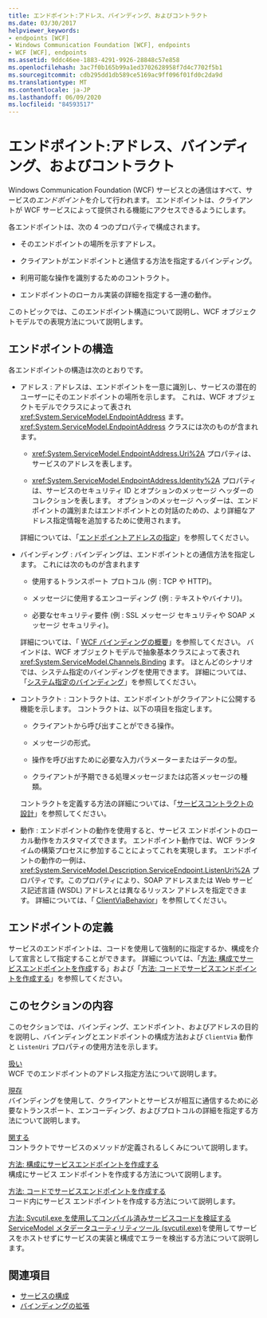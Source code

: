 ```yaml
---
title: エンドポイント:アドレス、バインディング、およびコントラクト
ms.date: 03/30/2017
helpviewer_keywords:
- endpoints [WCF]
- Windows Communication Foundation [WCF], endpoints
- WCF [WCF], endpoints
ms.assetid: 9ddc46ee-1883-4291-9926-28848c57e858
ms.openlocfilehash: 3ac7f0b165b99a1ed3702628958f7d4c7702f5b1
ms.sourcegitcommit: cdb295dd1db589ce5169ac9ff096f01fd0c2da9d
ms.translationtype: MT
ms.contentlocale: ja-JP
ms.lasthandoff: 06/09/2020
ms.locfileid: "84593517"
---
```

# <a name="endpoints-addresses-bindings-and-contracts"></a>エンドポイント:アドレス、バインディング、およびコントラクト

Windows Communication Foundation (WCF) サービスとの通信はすべて、サービスの*エンドポイント*を介して行われます。 エンドポイントは、クライアントが WCF サービスによって提供される機能にアクセスできるようにします。

各エンドポイントは、次の 4 つのプロパティで構成されます。

- そのエンドポイントの場所を示すアドレス。

- クライアントがエンドポイントと通信する方法を指定するバインディング。

- 利用可能な操作を識別するためのコントラクト。

- エンドポイントのローカル実装の詳細を指定する一連の動作。

このトピックでは、このエンドポイント構造について説明し、WCF オブジェクトモデルでの表現方法について説明します。

## <a name="the-structure-of-an-endpoint"></a>エンドポイントの構造

各エンドポイントの構造は次のとおりです。

- アドレス : アドレスは、エンドポイントを一意に識別し、サービスの潜在的ユーザーにそのエンドポイントの場所を示します。 これは、WCF オブジェクトモデルでクラスによって表され <xref:System.ServiceModel.EndpointAddress> ます。 <xref:System.ServiceModel.EndpointAddress> クラスには次のものが含まれます。

  - <xref:System.ServiceModel.EndpointAddress.Uri%2A> プロパティは、サービスのアドレスを表します。

  - <xref:System.ServiceModel.EndpointAddress.Identity%2A> プロパティは、サービスのセキュリティ ID とオプションのメッセージ ヘッダーのコレクションを表します。 オプションのメッセージ ヘッダーは、エンドポイントの識別またはエンドポイントとの対話のための、より詳細なアドレス指定情報を追加するために使用されます。

  詳細については、「[エンドポイントアドレスの指定](../specifying-an-endpoint-address.md)」を参照してください。

- バインディング : バインディングは、エンドポイントとの通信方法を指定します。 これには次のものが含まれます

  - 使用するトランスポート プロトコル (例 : TCP や HTTP)。

  - メッセージに使用するエンコーディング (例 : テキストやバイナリ)。

  - 必要なセキュリティ要件 (例 : SSL メッセージ セキュリティや SOAP メッセージ セキュリティ)。

  詳細については、「 [WCF バインディングの概要](../bindings-overview.md)」を参照してください。 バインドは、WCF オブジェクトモデルで抽象基本クラスによって表され <xref:System.ServiceModel.Channels.Binding> ます。 ほとんどのシナリオでは、システム指定のバインディングを使用できます。 詳細については、「[システム指定のバインディング](../system-provided-bindings.md)」を参照してください。

- コントラクト : コントラクトは、エンドポイントがクライアントに公開する機能を示します。 コントラクトは、以下の項目を指定します。

  - クライアントから呼び出すことができる操作。

  - メッセージの形式。

  - 操作を呼び出すために必要な入力パラメーターまたはデータの型。

  - クライアントが予期できる処理メッセージまたは応答メッセージの種類。

  コントラクトを定義する方法の詳細については、「[サービスコントラクトの設計](../designing-service-contracts.md)」を参照してください。

- 動作 : エンドポイントの動作を使用すると、サービス エンドポイントのローカル動作をカスタマイズできます。 エンドポイント動作では、WCF ランタイムの構築プロセスに参加することによってこれを実現します。 エンドポイントの動作の一例は、<xref:System.ServiceModel.Description.ServiceEndpoint.ListenUri%2A> プロパティです。このプロパティにより、SOAP アドレスまたは Web サービス記述言語 (WSDL) アドレスとは異なるリッスン アドレスを指定できます。 詳細については、「 [ClientViaBehavior](../diagnostics/wmi/clientviabehavior.md)」を参照してください。

## <a name="defining-endpoints"></a>エンドポイントの定義

サービスのエンドポイントは、コードを使用して強制的に指定するか、構成を介して宣言として指定することができます。 詳細については、「[方法: 構成でサービスエンドポイントを作成](how-to-create-a-service-endpoint-in-configuration.md)する」および「[方法: コードでサービスエンドポイントを作成する](how-to-create-a-service-endpoint-in-code.md)」を参照してください。

## <a name="in-this-section"></a>このセクションの内容

このセクションでは、バインディング、エンドポイント、およびアドレスの目的を説明し、バインディングとエンドポイントの構成方法および `ClientVia` 動作と `ListenUri` プロパティの使用方法を示します。

[扱い](endpoint-addresses.md)\
WCF でのエンドポイントのアドレス指定方法について説明します。

[現存](bindings.md)\
バインディングを使用して、クライアントとサービスが相互に通信するために必要なトランスポート、エンコーディング、およびプロトコルの詳細を指定する方法について説明します。

[関する](contracts.md)\
コントラクトでサービスのメソッドが定義されるしくみについて説明します。

[方法: 構成にサービスエンドポイントを作成する](how-to-create-a-service-endpoint-in-configuration.md)\
構成にサービス エンドポイントを作成する方法について説明します。

[方法: コードでサービスエンドポイントを作成する](how-to-create-a-service-endpoint-in-code.md)\
コード内にサービス エンドポイントを作成する方法について説明します。

[方法: Svcutil.exe を使用してコンパイル済みサービスコードを検証する](how-to-use-svcutil-exe-to-validate-compiled-service-code.md)\
[ServiceModel メタデータユーティリティツール (svcutil.exe)](../servicemodel-metadata-utility-tool-svcutil-exe.md)を使用してサービスをホストせずにサービスの実装と構成でエラーを検出する方法について説明します。

## <a name="see-also"></a>関連項目

- [サービスの構成](../configuring-services.md)
- [バインディングの拡張](../extending/extending-bindings.md)

